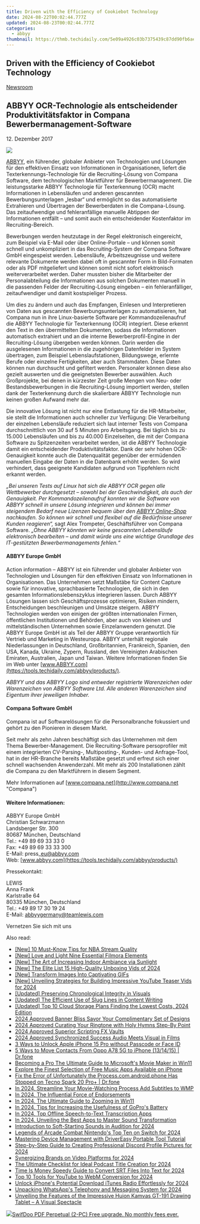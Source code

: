 ```yaml
---
title: Driven with the Efficiency of Cookiebot Technology
date: 2024-08-22T00:02:44.777Z
updated: 2024-08-23T00:02:44.777Z
categories:
  - abbyy
thumbnail: https://thmb.techidaily.com/5e09a4926c03b7375439c87dd90fb6aec125852037ee13474e8f33d11312ce4c.jpg
---
```


## Driven with the Efficiency of Cookiebot Technology

[Newsroom](https://tools.techidaily.com/abbyy/products/)

## ABBYY OCR-Technologie als entscheidender Produktivitätsfaktor in Compana Bewerbermanagement-Software

12\. Dezember 2017

![](https://content.abbyy.com/-/media/project/abbyy/abbyy/branchtemplates/shutterstock_1272462163_1296-x-729.jpg?h=729&iar=0&w=1296)

[ABBYY](https://tools.techidaily.com/abbyy/products/), ein führender, globaler Anbieter von Technologien und Lösungen für den effektiven Einsatz von Informationen in Organisationen, liefert die Texterkennungs-Technologie für die Recruiting-Lösung von Compana Software, dem technologischen Marktführer für Bewerbermanagement. Die leistungsstarke ABBYY Technologie für Texterkennung (OCR) macht Informationen in Lebensläufen und anderen gescannten Bewerbungsunterlagen „lesbar“ und ermöglicht so das automatisierte Extrahieren und Übertragen der Bewerberdaten in die Compana-Lösung. Das zeitaufwendige und fehleranfällige manuelle Abtippen der Informationen entfällt – und somit auch ein entscheidender Kostenfaktor im Recruiting-Bereich.

Bewerbungen werden heutzutage in der Regel elektronisch eingereicht, zum Beispiel via E-Mail oder über Online-Portale – und können somit schnell und unkompliziert in das Recruiting-System der Compana Software GmbH eingespeist werden. Lebensläufe, Arbeitszeugnisse und weitere relevante Dokumente werden dabei oft in gescannter Form in Bild-Formaten oder als PDF mitgeliefert und können somit nicht sofort elektronisch weiterverarbeitet werden. Daher mussten bisher die Mitarbeiter der Personalabteilung die Informationen aus solchen Dokumenten manuell in die passenden Felder der Recruiting-Lösung eingeben – ein fehleranfälliger, zeitaufwendiger und damit kostspieliger Prozess.

Um dies zu ändern und auch das Empfangen, Einlesen und Interpretieren von Daten aus gescannten Bewerbungsunterlagen zu automatisieren, hat Compana nun in ihre Linux-basierte Software per Kommandozeilenaufruf die ABBYY Technologie für Texterkennung (OCR) integriert. Diese erkennt den Text in den übermittelten Dokumenten, sodass die Informationen automatisch extrahiert und an die interne Bewerberprofil-Engine in der Recruiting-Lösung übergeben werden können. Darin werden die ausgelesenen Informationen in die zugehörigen Datenfelder im System übertragen, zum Beispiel Lebenslaufstationen, Bildungswege, erlernte Berufe oder einzelne Fertigkeiten, aber auch Stammdaten. Diese Daten können nun durchsucht und gefiltert werden. Personaler können diese also gezielt auswerten und die geeignetsten Bewerber auswählen. Auch Großprojekte, bei denen in kürzester Zeit große Mengen von Neu- oder Bestandsbewerbungen in die Recruiting-Lösung importiert werden, stellen dank der Texterkennung durch die skalierbare ABBYY Technologie nun keinen großen Aufwand mehr dar.

Die innovative Lösung ist nicht nur eine Entlastung für die HR-Mitarbeiter, sie stellt die Informationen auch schneller zur Verfügung: Die Verarbeitung der einzelnen Lebensläufe reduziert sich laut interner Tests von Compana durchschnittlich von 30 auf 5 Minuten pro Arbeitsgang. Bei täglich bis zu 15.000 Lebensläufen und bis zu 40.000 Einzelseiten, die mit der Compana Software zu Spitzenzeiten verarbeitet werden, ist die ABBYY Technologie damit ein entscheidender Produktivitätsfaktor. Dank der sehr hohen OCR-Genauigkeit konnte auch die Datenqualität gegenüber der ermüdenden manuellen Eingabe der Daten in die Datenbank erhöht werden. So wird verhindert, dass geeignete Kandidaten aufgrund von Tippfehlern nicht erkannt werden.

  
_„Bei unseren Tests auf Linux hat sich die ABBYY OCR gegen alle Wettbewerber durchgesetzt – sowohl bei der Geschwindigkeit, als auch der Genauigkeit. Per Kommandozeilenaufruf konnten wir die Software von ABBYY schnell in unsere Lösung integrieren und können bei immer steigendem Bedarf neue Lizenzen bequem über den_ [_ABBYY Online-Shop_](http://www.ocr4linux.com "ABBYY OCR für Linux") _nachkaufen. So können wir schnell und flexibel auf die Bedürfnisse unserer Kunden reagieren“,_ sagt Alex Trompeter, Geschäftsführer von Compana Software. _„Ohne ABBYY könnten wir keine gescannten Lebensläufe elektronisch bearbeiten – und damit würde uns eine wichtige Grundlage des IT-gestützten Bewerbermanagements fehlen.“_

#### ABBYY Europe GmbH

Action information – ABBYY ist ein führender und globaler Anbieter von Technologien und Lösungen für den effektiven Einsatz von Informationen in Organisationen. Das Unternehmen setzt Maßstäbe für Content Capture sowie für innovative, sprachbasierte Technologien, die sich in den gesamten Informationslebenszyklus integrieren lassen. Durch ABBYY Lösungen lassen sich Geschäftsprozesse optimieren, Risiken mindern, Entscheidungen beschleunigen und Umsätze steigern. ABBYY Technologien werden von einigen der größten internationalen Firmen, öffentlichen Institutionen und Behörden, aber auch von kleinen und mittelständischen Unternehmen sowie Einzelanwendern genutzt. Die ABBYY Europe GmbH ist als Teil der ABBYY Gruppe verantwortlich für Vertrieb und Marketing in Westeuropa. ABBYY unterhält regionale Niederlassungen in Deutschland, Großbritannien, Frankreich, Spanien, den USA, Kanada, Ukraine, Zypern, Russland, den Vereinigten Arabischen Emiraten, Australien, Japan und Taiwan. Weitere Informationen finden Sie im Web unter [www.ABBYY.com](https://tools.techidaily.com/abbyy/products/).

_ABBYY und das ABBYY Logo sind entweder registrierte Warenzeichen oder Warenzeichen von ABBYY Software Ltd. Alle anderen Warenzeichen sind Eigentum ihrer jeweiligen Inhaber._ 

#### Compana Software GmbH

Compana ist auf Softwarelösungen für die Personalbranche fokussiert und gehört zu den Pionieren in diesem Markt.

Seit mehr als zehn Jahren beschäftigt sich das Unternehmen mit dem Thema Bewerber-Management. Die Recruiting-Software persoprofiler mit einem integrierten CV-Parsing-, Multiposting-, Kunden- und Anfrage-Tool, hat in der HR-Branche bereits Maßstäbe gesetzt und erfreut sich einer schnell wachsenden Anwenderzahl. Mit mehr als 200 Installationen zählt die Compana zu den Marktführern in diesem Segment.

Mehr Informationen auf [www.compana.net](http://www.compana.net "Compana")

#### Weitere Informationen:

ABBYY Europe GmbH  
Christian Schwarzmann  
Landsberger Str. 300   
80687 München, Deutschland   
Tel.: +49 89 69 33 33 0  
Fax: +49 89 69 33 33 300  
E-Mail: press\_eu@abbyy.com  
Web: [www.abbyy.com](https://tools.techidaily.com/abbyy/products/)

Pressekontakt:

LEWIS  
Anna Frank  
Karlstraße 64  
80335 München, Deutschland  
Tel.: +49 89 17 30 19 24  
E-Mail: [abbyygermany@teamlewis.com](https://tools.techidaily.com/abbyy/products/)

  
Vernetzen Sie sich mit uns

<ins class="adsbygoogle"
     style="display:block"
     data-ad-format="autorelaxed"
     data-ad-client="ca-pub-7571918770474297"
     data-ad-slot="1223367746"></ins>



<ins class="adsbygoogle"
     style="display:block"
     data-ad-client="ca-pub-7571918770474297"
     data-ad-slot="8358498916"
     data-ad-format="auto"
     data-full-width-responsive="true"></ins>

<span class="atpl-alsoreadstyle">Also read:</span>
<div><ul>
<li><a href="https://extra-information.techidaily.com/new-10-must-know-tips-for-nba-stream-quality/"><u>[New] 10 Must-Know Tips for NBA Stream Quality</u></a></li>
<li><a href="https://extra-guidance.techidaily.com/new-love-and-light-nine-essential-filmora-elements/"><u>[New] Love and Light  Nine Essential Filmora Elements</u></a></li>
<li><a href="https://some-approaches.techidaily.com/new-the-art-of-increasing-indoor-ambiance-via-sunlight/"><u>[New] The Art of Increasing Indoor Ambiance via Sunlight</u></a></li>
<li><a href="https://some-approaches.techidaily.com/new-the-elite-list-15-high-quality-unboxing-vids-of-2024/"><u>[New] The Elite List  15 High-Quality Unboxing Vids of 2024</u></a></li>
<li><a href="https://some-approaches.techidaily.com/new-transform-images-into-captivating-gifs/"><u>[New] Transform Images Into Captivating GIFs</u></a></li>
<li><a href="https://youtube-zero.techidaily.com/nveiling-strategies-for-building-impressive-youtube-teaser-vids-for-2024/"><u>[New] Unveiling Strategies for Building Impressive YouTube Teaser Vids for 2024</u></a></li>
<li><a href="https://some-approaches.techidaily.com/updated-preserving-chronological-integrity-in-visuals/"><u>[Updated] Preserving Chronological Integrity in Visuals</u></a></li>
<li><a href="https://some-approaches.techidaily.com/updated-the-efficient-use-of-slug-lines-in-content-writing/"><u>[Updated] The Efficient Use of Slug Lines in Content Writing</u></a></li>
<li><a href="https://some-approaches.techidaily.com/updated-top-10-cloud-storage-plans-finding-the-lowest-costs-2024-edition/"><u>[Updated] Top 10 Cloud Storage Plans  Finding the Lowest Costs, 2024 Edition</u></a></li>
<li><a href="https://youtube-zero.techidaily.com/approved-banner-bliss-savor-your-complimentary-set-of-designs/"><u>2024 Approved  Banner Bliss  Savor Your Complimentary Set of Designs</u></a></li>
<li><a href="https://article-posts.techidaily.com/2024-approved-curating-your-ringtone-with-holy-hymns-step-by-point/"><u>2024 Approved  Curating Your Ringtone with Holy Hymns Step-By Point</u></a></li>
<li><a href="https://some-approaches.techidaily.com/2024-approved-superior-scripting-fx-vaults/"><u>2024 Approved  Superior Scripting FX Vaults</u></a></li>
<li><a href="https://some-approaches.techidaily.com/2024-approved-synchronized-success-audio-meets-visual-in-films/"><u>2024 Approved  Synchronized Success  Audio Meets Visual in Films</u></a></li>
<li><a href="https://ios-unlock.techidaily.com/3-ways-to-unlock-apple-iphone-15-pro-without-passcode-or-face-id-by-drfone-ios/"><u>3 Ways to Unlock Apple iPhone 15 Pro without Passcode or Face ID</u></a></li>
<li><a href="https://blog-min.techidaily.com/5-ways-to-move-contacts-from-oppo-a78-5g-to-iphone-131415-drfone-by-drfone-transfer-from-android-transfer-from-android/"><u>5 Ways to Move Contacts From Oppo A78 5G to iPhone (13/14/15) | Dr.fone</u></a></li>
<li><a href="https://fox-links.techidaily.com/becoming-a-pro-the-ultimate-guide-to-microsofts-movie-maker-in-win11/"><u>Becoming a Pro  The Ultimate Guide to Microsoft's Movie Maker in Win11</u></a></li>
<li><a href="https://tech-recovery.techidaily.com/explore-the-finest-selection-of-free-music-apps-available-on-iphone/"><u>Explore the Finest Selection of Free Music Apps Available on iPhone</u></a></li>
<li><a href="https://howto.techidaily.com/fix-the-error-of-unfortunately-the-processcomandroidphone-has-stopped-on-tecno-spark-20-proplus-drfone-by-drfone-fix-android-problems-fix-android-problems/"><u>Fix the Error of Unfortunately the Process.com.android.phone Has Stopped on Tecno Spark 20 Pro+ | Dr.fone</u></a></li>
<li><a href="https://some-approaches.techidaily.com/in-2024-streamline-your-movie-watching-process-add-subtitles-to-wmp/"><u>In 2024, Streamline Your Movie-Watching Process  Add Subtitles to WMP</u></a></li>
<li><a href="https://some-approaches.techidaily.com/in-2024-the-influential-force-of-endorsements/"><u>In 2024, The Influential Force of Endorsements</u></a></li>
<li><a href="https://some-approaches.techidaily.com/in-2024-the-ultimate-guide-to-zooming-in-win11/"><u>In 2024, The Ultimate Guide to Zooming in Win11</u></a></li>
<li><a href="https://some-approaches.techidaily.com/in-2024-tips-for-increasing-the-usefulness-of-gopros-battery/"><u>In 2024, Tips for Increasing the Usefulness of GoPro's Battery</u></a></li>
<li><a href="https://some-approaches.techidaily.com/in-2024-top-offline-speech-to-text-transcription-apps/"><u>In 2024, Top Offline Speech-to-Text Transcription Apps</u></a></li>
<li><a href="https://some-approaches.techidaily.com/in-2024-unveiling-the-best-apps-to-master-sound-transformation/"><u>In 2024, Unveiling the Best Apps to Master Sound Transformation</u></a></li>
<li><a href="https://some-approaches.techidaily.com/introduction-to-soft-starting-sounds-in-audition-for-2024/"><u>Introduction to Soft-Starting Sounds in Audition for 2024</u></a></li>
<li><a href="https://visual-screen-recording.techidaily.com/legends-of-arcade-combat-nintendos-top-ten-on-switch-for-2024/"><u>Legends of Arcade Combat  Nintendo's Top Ten on Switch for 2024</u></a></li>
<li><a href="https://win-solutions.techidaily.com/mastering-device-management-with-drivereasy-portable-tool-tutorial/"><u>Mastering Device Management with DriverEasy Portable Tool Tutorial</u></a></li>
<li><a href="https://discord-videos.techidaily.com/step-by-step-guide-to-creating-professional-discord-profile-pictures-for-2024/"><u>Step-by-Step Guide to Creating Professional Discord Profile Pictures for 2024</u></a></li>
<li><a href="https://some-approaches.techidaily.com/synergizing-brands-on-video-platforms-for-2024/"><u>Synergizing Brands on Video Platforms for 2024</u></a></li>
<li><a href="https://some-approaches.techidaily.com/the-ultimate-checklist-for-ideal-podcast-title-creation-for-2024/"><u>The Ultimate Checklist for Ideal Podcast Title Creation for 2024</u></a></li>
<li><a href="https://some-approaches.techidaily.com/time-is-money-speedy-guide-to-convert-srt-files-into-text-for-2024/"><u>Time Is Money  Speedy Guide to Convert SRT Files Into Text for 2024</u></a></li>
<li><a href="https://youtube-zero.techidaily.com/0-tools-for-youtube-to-webm-conversion-for-2024/"><u>Top 10 Tools for YouTube to WebM Conversion for 2024</u></a></li>
<li><a href="https://some-approaches.techidaily.com/unlock-iphones-potential-download-itunes-radio-effortlessly-for-2024/"><u>Unlock iPhone's Potential  Download iTunes Radio Effortlessly for 2024</u></a></li>
<li><a href="https://some-approaches.techidaily.com/unpacking-whatsapps-telephony-and-messaging-system-for-2024/"><u>Unpacking WhatsApp's Telephony and Messaging System for 2024</u></a></li>
<li><a href="https://buynow-tips.techidaily.com/unveiling-the-features-of-the-impressive-huion-kamvas-gt-191-drawing-tablet-a-visual-spectacle/"><u>Unveiling the Features of the Impressive Huion Kamvas GT-191 Drawing Tablet – A Visual Spectacle</u></a></li>
</ul></div>

<!-- affiliate ads begin -->
<a href="https://purchase.swifdoo.com/order/checkout.php?PRODS=38709260&QTY=1&AFFILIATE=108875&CART=1"><img src="https://secure.avangate.com/images/merchant/8b932759a5a04ddb34bf79e3f9072e4b/products/Product%20box%20white-1024x1024.png" border="0">SwifDoo PDF Perpetual (2-PC)  Free upgrade. No monthly fees ever. </a>
<!-- affiliate ads end -->